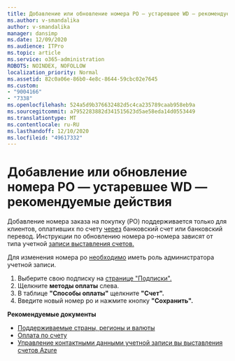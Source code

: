 ```yaml
---
title: Добавление или обновление номера PO — устаревшее WD — рекомендуемые действия
ms.author: v-smandalika
author: v-smandalika
manager: dansimp
ms.date: 12/09/2020
ms.audience: ITPro
ms.topic: article
ms.service: o365-administration
ROBOTS: NOINDEX, NOFOLLOW
localization_priority: Normal
ms.assetid: 82c0a06e-86b0-4e8c-8644-59cbc02e7645
ms.custom:
- "9004166"
- "7338"
ms.openlocfilehash: 524a5d9b376632482d5c4ca235789caab958eb9a
ms.sourcegitcommit: a7952283882d341515623d5ae58eda14d0553449
ms.translationtype: MT
ms.contentlocale: ru-RU
ms.lasthandoff: 12/10/2020
ms.locfileid: "49617332"
---
```

# <a name="add-or-update-po-number---legacy-wd---recommended-steps"></a>Добавление или обновление номера PO — устаревшее WD — рекомендуемые действия

Добавление номера заказа на покупку (PO) поддерживается только для клиентов, оплативших по счету [через](https://docs.microsoft.com/azure/cost-management-billing/manage/pay-by-invoice) банковский счет или банковский перевод. Инструкции по обновлению номера po-номера зависят от типа учетной [записи выставления счетов.](https://docs.microsoft.com/azure/cost-management-billing/manage/view-all-accounts)

Для изменения номера po [необходимо](https://docs.microsoft.com/azure/role-based-access-control/rbac-and-directory-admin-roles) иметь роль администратора учетной записи.

1. Выберите свою подписку на [странице "Подписки".](https://ms.portal.azure.com/#blade/Microsoft_Azure_Billing/SubscriptionsBlade)
2. Щелкните **методы оплаты** слева.
3. В таблице **"Способы оплаты"** щелкните **"Счет".** 
4. Введите новый номер po и нажмите кнопку **"Сохранить".**

**Рекомендуемые документы**

- [Поддерживаемые страны, регионы и валюты](https://azure.microsoft.com/en-us/pricing/faq/) 
- [Оплата по счету](https://docs.microsoft.com/azure/cost-management-billing/manage/pay-by-invoice) 
- [Управление контактными данными учетной записи вы выставления счетов Azure](https://docs.microsoft.com/azure/cost-management-billing/manage/change-azure-account-profile)


